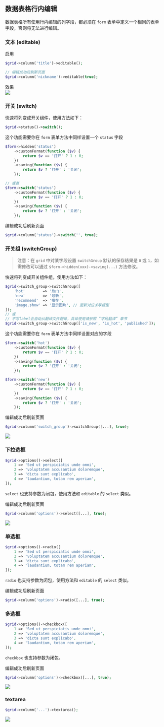 ## 数据表格行内编辑

数据表格所有使用行内编辑的列字段，都必须在 `form` 表单中定义一个相同的表单字段，否则将无法进行编辑。

### 文本 (editable)

启用

```php
$grid->column('title')->editable();

// 编辑成功后刷新页面
$grid->column('nickname')->editable(true);
```

效果  
![](https://cdn.learnku.com/uploads/images/202109/14/38389/mX4Za4nj1y.png!large)

### 开关 (switch)

快速将列变成开关组件，使用方法如下：

```php
$grid->status()->switch();
```

这个功能需要你在 `form` 表单方法中同样设置一个 `status` 字段

```php
$form->hidden('status')
    ->customFormat(function ($v) {
        return $v == '打开' ? 1 : 0;
    })
    ->saving(function ($v) {
        return $v ? '打开' : '关闭';
    });

// 或者
$form->switch('status')
    ->customFormat(function ($v) {
        return $v == '打开' ? 1 : 0;
    })
    ->saving(function ($v) {
        return $v ? '打开' : '关闭';
    });
```

编辑成功后刷新页面

```php
$grid->column('status')->switch('', true);
```

### 开关组 (switchGroup)

> 注意：在 `grid` 中对某字段设置 `switchGroup` 默认的保存结果是 `0` 或 `1`，如需修改可以通过 `$form->hidden(xxx)->saving(...)` 方法修改。

快速将列变成开关组件组，使用方法如下：

```php
$grid->switch_group->switchGroup([
    'hot'        => '热门',
    'new'        => '最新',
    'recommend'  => '推荐',
    'image.show' => '显示图片', // 更新对应关联模型
]);
// 或
// 不写label会自动从翻译文件翻译，具体使用请参照 “字段翻译” 章节
$grid->switch_group->switchGroup(['is_new', 'is_hot', 'published']);
```

这个功能需要你在 `form` 表单方法中同样设置对应的字段

```php
$form->switch('hot')
    ->customFormat(function ($v) {
        return $v == '打开' ? 1 : 0;
    })
    ->saving(function ($v) {
        return $v ? '打开' : '关闭';
    });

$form->switch('new')
    ->customFormat(function ($v) {
        return $v == '打开' ? 1 : 0;
    })
    ->saving(function ($v) {
        return $v ? '打开' : '关闭';
    });
```

编辑成功后刷新页面

```php
$grid->column('switch_group')->switchGroup([...], true);
```

![](https://cdn.learnku.com/uploads/images/202004/26/38389/JYfdc7Qd2I.png!large)

### 下拉选框

```php
$grid->options()->select([
    1 => 'Sed ut perspiciatis unde omni',
    2 => 'voluptatem accusantium doloremque',
    3 => 'dicta sunt explicabo',
    4 => 'laudantium, totam rem aperiam',
]);
```

`select` 也支持参数为闭包，使用方法和 `editable` 的 `select` 类似。

编辑成功后刷新页面

```php
$grid->column('options')->select([...], true);
```

![](https://cdn.learnku.com/uploads/images/202004/26/38389/fYwqtlPKqP.png!large)

### 单选框

```php
$grid->options()->radio([
    1 => 'Sed ut perspiciatis unde omni',
    2 => 'voluptatem accusantium doloremque',
    3 => 'dicta sunt explicabo',
    4 => 'laudantium, totam rem aperiam',
]);
```

`radio` 也支持参数为闭包，使用方法和 `editable` 的 `select` 类似。

编辑成功后刷新页面

```php
$grid->column('options')->radio([...], true);
```

### 多选框

```php
$grid->options()->checkbox([
    1 => 'Sed ut perspiciatis unde omni',
    2 => 'voluptatem accusantium doloremque',
    3 => 'dicta sunt explicabo',
    4 => 'laudantium, totam rem aperiam',
]);
```

`checkbox` 也支持参数为闭包。

编辑成功后刷新页面

```php
$grid->column('options')->checkbox([...], true);
```

![](https://cdn.learnku.com/uploads/images/202109/14/38389/9A2GdY3nSx.png!large)

### textarea

```php
$grid->column('...')->textarea();
```

![](https://cdn.learnku.com/uploads/images/202109/14/38389/wViO5EoPBg.png!large)